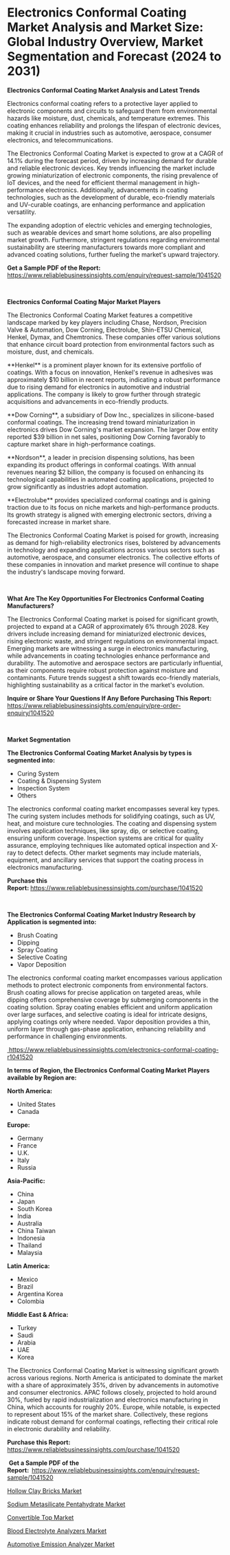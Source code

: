<p><h1>Electronics Conformal Coating Market Analysis and Market Size: Global Industry Overview, Market Segmentation and Forecast (2024 to 2031)</h1></p><p><strong>Electronics Conformal Coating Market Analysis and Latest Trends</strong></p>
<p><p>Electronics conformal coating refers to a protective layer applied to electronic components and circuits to safeguard them from environmental hazards like moisture, dust, chemicals, and temperature extremes. This coating enhances reliability and prolongs the lifespan of electronic devices, making it crucial in industries such as automotive, aerospace, consumer electronics, and telecommunications. </p><p>The Electronics Conformal Coating Market is expected to grow at a CAGR of 14.1% during the forecast period, driven by increasing demand for durable and reliable electronic devices. Key trends influencing the market include growing miniaturization of electronic components, the rising prevalence of IoT devices, and the need for efficient thermal management in high-performance electronics. Additionally, advancements in coating technologies, such as the development of durable, eco-friendly materials and UV-curable coatings, are enhancing performance and application versatility. </p><p>The expanding adoption of electric vehicles and emerging technologies, such as wearable devices and smart home solutions, are also propelling market growth. Furthermore, stringent regulations regarding environmental sustainability are steering manufacturers towards more compliant and advanced coating solutions, further fueling the market's upward trajectory.</p></p>
<p><strong>Get a Sample PDF of the Report:&nbsp;</strong> <a href="https://www.reliablebusinessinsights.com/enquiry/request-sample/1041520?utm_campaign=1094&utm_medium=2&utm_source=Github&utm_content=ia&utm_term=11112024&utm_id=electronics-conformal-coating">https://www.reliablebusinessinsights.com/enquiry/request-sample/1041520</a></p>
<p>&nbsp;</p>
<p><strong>Electronics Conformal Coating Major Market Players</strong></p>
<p><p>The Electronics Conformal Coating Market features a competitive landscape marked by key players including Chase, Nordson, Precision Valve & Automation, Dow Corning, Electrolube, Shin-ETSU Chemical, Henkel, Dymax, and Chemtronics. These companies offer various solutions that enhance circuit board protection from environmental factors such as moisture, dust, and chemicals.</p><p>**Henkel** is a prominent player known for its extensive portfolio of coatings. With a focus on innovation, Henkel's revenue in adhesives was approximately $10 billion in recent reports, indicating a robust performance due to rising demand for electronics in automotive and industrial applications. The company is likely to grow further through strategic acquisitions and advancements in eco-friendly products.</p><p>**Dow Corning**, a subsidiary of Dow Inc., specializes in silicone-based conformal coatings. The increasing trend toward miniaturization in electronics drives Dow Corning's market expansion. The larger Dow entity reported $39 billion in net sales, positioning Dow Corning favorably to capture market share in high-performance coatings.</p><p>**Nordson**, a leader in precision dispensing solutions, has been expanding its product offerings in conformal coatings. With annual revenues nearing $2 billion, the company is focused on enhancing its technological capabilities in automated coating applications, projected to grow significantly as industries adopt automation.</p><p>**Electrolube** provides specialized conformal coatings and is gaining traction due to its focus on niche markets and high-performance products. Its growth strategy is aligned with emerging electronic sectors, driving a forecasted increase in market share.</p><p>The Electronics Conformal Coating Market is poised for growth, increasing as demand for high-reliability electronics rises, bolstered by advancements in technology and expanding applications across various sectors such as automotive, aerospace, and consumer electronics. The collective efforts of these companies in innovation and market presence will continue to shape the industry's landscape moving forward.</p></p>
<p>&nbsp;</p>
<p><strong>What Are The Key Opportunities For Electronics Conformal Coating Manufacturers?</strong></p>
<p><p>The Electronics Conformal Coating market is poised for significant growth, projected to expand at a CAGR of approximately 6% through 2028. Key drivers include increasing demand for miniaturized electronic devices, rising electronic waste, and stringent regulations on environmental impact. Emerging markets are witnessing a surge in electronics manufacturing, while advancements in coating technologies enhance performance and durability. The automotive and aerospace sectors are particularly influential, as their components require robust protection against moisture and contaminants. Future trends suggest a shift towards eco-friendly materials, highlighting sustainability as a critical factor in the market's evolution.</p></p>
<p><strong>Inquire or Share Your Questions If Any Before Purchasing This Report:</strong> <a href="https://www.reliablebusinessinsights.com/enquiry/pre-order-enquiry/1041520?utm_campaign=1094&utm_medium=2&utm_source=Github&utm_content=ia&utm_term=11112024&utm_id=electronics-conformal-coating">https://www.reliablebusinessinsights.com/enquiry/pre-order-enquiry/1041520</a></p>
<p>&nbsp;</p>
<p><strong>Market Segmentation</strong></p>
<p><strong>The Electronics Conformal Coating Market Analysis by types is segmented into:</strong></p>
<p><ul><li>Curing System</li><li>Coating & Dispensing System</li><li>Inspection System</li><li>Others</li></ul></p>
<p><p>The electronics conformal coating market encompasses several key types. The curing system includes methods for solidifying coatings, such as UV, heat, and moisture cure technologies. The coating and dispensing system involves application techniques, like spray, dip, or selective coating, ensuring uniform coverage. Inspection systems are critical for quality assurance, employing techniques like automated optical inspection and X-ray to detect defects. Other market segments may include materials, equipment, and ancillary services that support the coating process in electronics manufacturing.</p></p>
<p><strong>Purchase this Report:&nbsp;</strong><a href="https://www.reliablebusinessinsights.com/purchase/1041520?utm_campaign=1094&utm_medium=2&utm_source=Github&utm_content=ia&utm_term=11112024&utm_id=electronics-conformal-coating">https://www.reliablebusinessinsights.com/purchase/1041520</a></p>
<p>&nbsp;</p>
<p><strong>The Electronics Conformal Coating Market Industry Research by Application is segmented into:</strong></p>
<p><ul><li>Brush Coating</li><li>Dipping</li><li>Spray Coating</li><li>Selective Coating</li><li>Vapor Deposition</li></ul></p>
<p><p>The electronics conformal coating market encompasses various application methods to protect electronic components from environmental factors. Brush coating allows for precise application on targeted areas, while dipping offers comprehensive coverage by submerging components in the coating solution. Spray coating enables efficient and uniform application over large surfaces, and selective coating is ideal for intricate designs, applying coatings only where needed. Vapor deposition provides a thin, uniform layer through gas-phase application, enhancing reliability and performance in challenging environments.</p></p>
<p><a href="https://www.reliablebusinessinsights.com/electronics-conformal-coating-r1041520?utm_campaign=1094&utm_medium=2&utm_source=Github&utm_content=ia&utm_term=11112024&utm_id=electronics-conformal-coating">&nbsp;https://www.reliablebusinessinsights.com/electronics-conformal-coating-r1041520</a></p>
<p><strong>In terms of Region, the Electronics Conformal Coating Market Players available by Region are:</strong></p>
<p>
    <p> <strong> North America: </strong>
        <ul>
            <li>United States</li>
            <li>Canada</li>
        </ul>
        </p> 
    <p> <strong> Europe: </strong>
        <ul>
            <li>Germany</li>
            <li>France</li>
            <li>U.K.</li>
            <li>Italy</li>
            <li>Russia</li>
        </ul>
        </p> 
    <p> <strong> Asia-Pacific: </strong>
        <ul>
            <li>China</li>
            <li>Japan</li>
            <li>South Korea</li>
            <li>India</li>
            <li>Australia</li>
            <li>China Taiwan</li>
            <li>Indonesia</li>
            <li>Thailand</li>
            <li>Malaysia</li>
        </ul>
        </p> 
    <p> <strong> Latin America: </strong>
        <ul>
            <li>Mexico</li>
            <li>Brazil</li>
            <li>Argentina Korea</li>
            <li>Colombia</li>
        </ul>
        </p> 
    <p> <strong> Middle East & Africa: </strong>
        <ul>
            <li>Turkey</li>
            <li>Saudi</li>
            <li>Arabia</li>
            <li>UAE</li>
            <li>Korea</li>
        </ul>
    </p>
    </p>
<p><p>The Electronics Conformal Coating Market is witnessing significant growth across various regions. North America is anticipated to dominate the market with a share of approximately 35%, driven by advancements in automotive and consumer electronics. APAC follows closely, projected to hold around 30%, fueled by rapid industrialization and electronics manufacturing in China, which accounts for roughly 20%. Europe, while notable, is expected to represent about 15% of the market share. Collectively, these regions indicate robust demand for conformal coatings, reflecting their critical role in electronic durability and reliability.</p></p>
<p><strong>Purchase this Report: </strong><a href="https://www.reliablebusinessinsights.com/purchase/1041520?utm_campaign=1094&utm_medium=2&utm_source=Github&utm_content=ia&utm_term=11112024&utm_id=electronics-conformal-coating">https://www.reliablebusinessinsights.com/purchase/1041520</a></p>
<p>&nbsp;<strong>Get a Sample PDF of the Report:&nbsp;&nbsp;</strong><a href="https://www.reliablebusinessinsights.com/enquiry/request-sample/1041520?utm_campaign=1094&utm_medium=2&utm_source=Github&utm_content=ia&utm_term=11112024&utm_id=electronics-conformal-coating">https://www.reliablebusinessinsights.com/enquiry/request-sample/1041520</a></p>
<p><strong></strong></p>
<p><p><a href="https://github.com/florjvdva/Market-Research-Report-List-1/blob/main/hollow-clay-bricks-market.md?utm_campaign=1094&utm_medium=2&utm_source=Github&utm_content=ia&utm_term=11112024&utm_id=electronics-conformal-coating">Hollow Clay Bricks Market</a></p><p><a href="https://github.com/LoretaDushku585/Market-Research-Report-List-1/blob/main/sodium-metasilicate-pentahydrate-market.md?utm_campaign=1094&utm_medium=2&utm_source=Github&utm_content=ia&utm_term=11112024&utm_id=electronics-conformal-coating">Sodium Metasilicate Pentahydrate Market</a></p><p><a href="https://www.linkedin.com/pulse/global-convertible-top-market-trends-innovations-forward-looking-vxo4e?utm_campaign=1094&utm_medium=2&utm_source=Github&utm_content=ia&utm_term=11112024&utm_id=electronics-conformal-coating">Convertible Top Market</a></p><p><a href="https://issuu.com/reportprime-2/docs/blood-electrolyte-analyzers-market-_8a235317c71c80?utm_campaign=1094&utm_medium=2&utm_source=Github&utm_content=ia&utm_term=11112024&utm_id=electronics-conformal-coating">Blood Electrolyte Analyzers Market</a></p><p><a href="https://www.linkedin.com/pulse/automotive-emission-analyzer-market-overview-forecast-2024-fmpme?utm_campaign=1094&utm_medium=2&utm_source=Github&utm_content=ia&utm_term=11112024&utm_id=electronics-conformal-coating">Automotive Emission Analyzer Market</a></p></p>